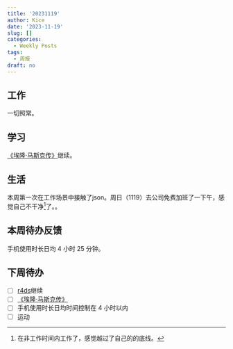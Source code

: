 ```yaml
---
title: '20231119'
author: Kice
date: '2023-11-19'
slug: []
categories:
  - Weekly Posts
tags:
  - 周报
draft: no
---
```


## 工作

一切照常。

## 学习

[《埃隆·马斯克传》](https://book.douban.com/subject/36518892/)继续。

## 生活

本周第一次在工作场景中接触了json。周日（1119）去公司免费加班了一下午，感觉自己不干净[^1]了。。


## 本周待办反馈

手机使用时长日均 4 小时 25 分钟。

## 下周待办

- [ ] [r4ds](https://r4ds.had.co.nz/)继续
- [ ] [《埃隆·马斯克传》](https://book.douban.com/subject/36518892/)
- [ ] 手机使用时长日均时间控制在 4 小时以内
- [ ] 运动

[^1]: 在非工作时间内工作了，感觉越过了自己的的底线。
